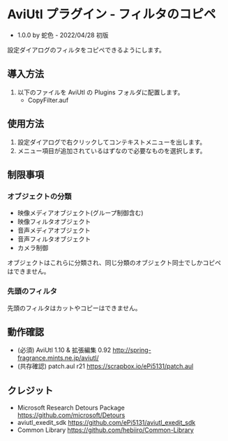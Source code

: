 # AviUtl プラグイン - フィルタのコピペ

* 1.0.0 by 蛇色 - 2022/04/28 初版

設定ダイアログのフィルタをコピペできるようにします。

## 導入方法

1. 以下のファイルを AviUtl の Plugins フォルダに配置します。
	* CopyFilter.auf

## 使用方法

1. 設定ダイアログで右クリックしてコンテキストメニューを出します。
2. メニュー項目が追加されているはずなので必要なものを選択します。

## 制限事項

### オブジェクトの分類

* 映像メディアオブジェクト(グループ制御含む)
* 映像フィルタオブジェクト
* 音声メディアオブジェクト
* 音声フィルタオブジェクト
* カメラ制御

オブジェクトはこれらに分類され、同じ分類のオブジェクト同士でしかコピペはできません。

### 先頭のフィルタ

先頭のフィルタはカットやコピーはできません。

## 動作確認

* (必須) AviUtl 1.10 & 拡張編集 0.92 http://spring-fragrance.mints.ne.jp/aviutl/
* (共存確認) patch.aul r21 https://scrapbox.io/ePi5131/patch.aul

## クレジット

* Microsoft Research Detours Package https://github.com/microsoft/Detours
* aviutl_exedit_sdk https://github.com/ePi5131/aviutl_exedit_sdk
* Common Library https://github.com/hebiiro/Common-Library
